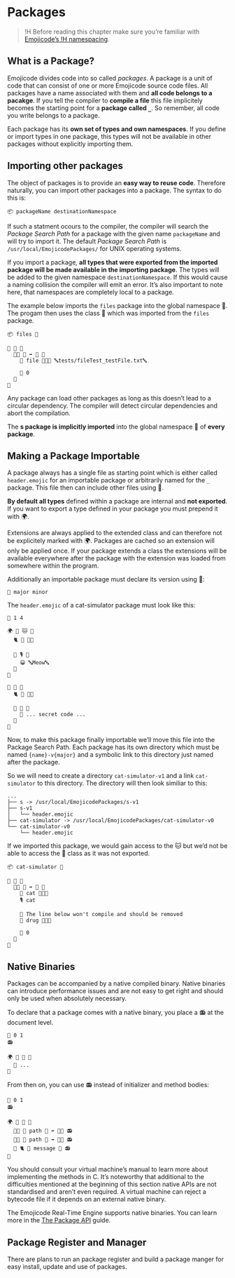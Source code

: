 # Packages

>!H Before reading this chapter make sure you’re familiar with [Emojicode’s
>!H namespacing](types.html#namespaces).

## What is a Package?

Emojicode divides code into so called *packages*. A package is a unit of code
that can consist of one or more Emojicode source code files. All packages have a
name associated with them and **all code belongs to a pacakge**. If you tell the
compiler to **compile a file** this file implicitely becomes the starting point
for a **package called `_`**. So remember, all code you write belongs to a
package.

Each package has its **own set of types and own namespaces**. If you define or
import types in one package, this types will not be available in other packages
without explicitly importing them.

## Importing other packages

The object of packages is to provide an **easy way to reuse code**. Therefore
naturally, you can import other packages into a package. The syntax to do this
is:

```
📦 packageName destinationNamespace
```

If such a statment ocours to the compiler, the compiler will search the
*Package Search Path* for a package with the given name `packageName` and will
try to import it. The default *Package Search Path* is
`/usr/local/EmojicodePackages/` for UNIX operating systems.

If you import a package, **all types that were exported from the imported
package will be made available in the importing package**. The types will be
added to the given namespace `destinationNamespace`. If this would cause a
naming collision the compiler will emit an error. It’s also important to note
here, that namespaces are completely local to a package.

The example below imports the `files` package into the global namespace 🔴.
The progam then uses the class 📄 which was imported from the
`files` package.

```
📦 files 🔴

🐇 💯 🍇
  🐇🐖 🏁 ➡️ 🚂 🍇
    🍦 file 🔷📄📜 🔤tests/fileTest_testFile.txt🔤

    🍎 0
  🍉
🍉
```

Any package can load other packages as long as this doesn’t lead to a circular
dependency. The compiler will detect circular dependencies and abort the
compilation.

The **s package is implicitly imported** into the global namespace 🔴 of
**every package**.

## Making a Package Importable

A package always has a single file as starting point which is either called
`header.emojic` for an importable package or arbitrarily named for the `_`
package. This file then can include other files using 📜.

**By default all types** defined within a package are internal and **not
exported**. If you want to export a type defined in your package you must
prepend it with 🌍.

Extensions are always applied to the extended class and can therefore not be
explicitely marked with 🌍. Packages are cached so an extension will only be
applied once. If your package extends a class the extensions will be available
everywhere after the package with the extension was loaded from somewhere within
the program.

Additionally an importable package must declare its version using 🔮:

```
🔮 major minor
```

The `header.emojic` of a cat-simulator package must look like this:

```
🔮 1 4

🌍 🐇 🐱 🍇
  🐈 🎀 🍇🍉

  🐖 🎙 🍇
    😀 🔤Meow🔤
  🍉
🍉

🐇 💊 🍇
  🐈 🔬 🍇🍉

  🐖 💉 🍇
    👴 ... secret code ...
  🍉
🍉
```

Now, to make this package finally importable we’ll move this file into the
Package Search Path. Each package has its own directory which must be named
`{name}-v{major}` and a symbolic link to this directory just named after the
package.

So we will need to create a directory `cat-simulator-v1` and a link `cat-
simulator` to this directory. The directory will then look similiar to this:

```
...
├── s -> /usr/local/EmojicodePackages/s-v1
├── s-v1
│   └── header.emojic
├── cat-simulator -> /usr/local/EmojicodePackages/cat-simulator-v0
└── cat-simulator-v0
    └── header.emojic
```

If we imported this package, we would gain access to the 🐱 but we’d not be able
to access the 💊 class as it was not exported.

```
📦 cat-simulator 🔴

🐇 💯 🍇
  🐇🐖 🏁 ➡️ 🚂 🍇
    🍦 cat 🔷🐱🎀
    🎙 cat

    👴 The line below won't compile and should be removed
    🍦 drug 🔷💊🔬

    🍎 0
  🍉
🍉
```

## Native Binaries

Packages can be accompanied by a native compiled binary. Native binaries can
introduce performance issues and are not easy to get right and should only be
used when absolutely necessary.

To declare that a package comes with a native binary, you place a 📻 at the
document level.

```
🔮 0 1
📻

🌍 🐇 📑 🍇
  👴 ...
🍉
```

From then on, you can use 📻 instead of initializer and method bodies:

```
🔮 0 1
📻

🌍 🐇 📑 🍇
  🐇🐖 📁 path 🔡 ➡️ 🍬🚨 📻
  🐇🐖 🔫 path 🔡 ➡️ 🍬🚨 📻
  🍬 🐈 📝 message 🔡 📻
🍉
```

You should consult your virtual machine’s manual to learn more about
implementing the methods in C. It’s noteworthy that additional to the
difficulties mentioned at the beginning of this section native APIs
are not standardised and aren’t even required. A virtual machine can reject
a bytecode file if it depends on an external native binary.

The Emojicode Real-Time Engine supports native binaries. You can learn more
in the [The Package API](../guides/packageAPI.html) guide.

## Package Register and Manager

There are plans to run an package register and build a package manger for easy
install, update and use of packages.
